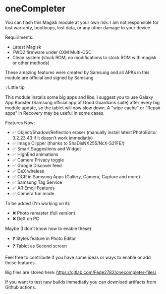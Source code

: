 # oneCompleter

You can flash this Magisk module at your own risk. I am not responsible for lost warranty, bootloops, lost data, or any other damage to your device.

Requiriments:
- Latest Magisk
- FWD2 firmware under OXM Multi-CSC
- Clean system (stock ROM, no modifications to stock ROM with magisk or other methods)

These amazing features were created by Samsung and all APKs in this module are official and signed by Samsung

💡Little tip

This module installs some big apps and libs. I suggest you to use Galaxy App Booster (Samsung official app of Good Guardians suite) after every big module update, so the tablet will now slow down. A "wipe cache" or "Repair apps" in Recovery may be useful in some cases.  

Features Now:
- ✅️ Object/Shadow/Reflection eraser (manually install latest PhotoEditor 3.2.23.43 if it doesn't work immediatly)
- ✅️ Image Clipper (thanks to ShaDisNX255/NcX-S21FE/)
- ✅️ Smart Suggestions and Widget
- ✅ HighEnd animations
- ✅ Camera Privacy toggle
- ✅️ Google Discover feed
- ✅ DeX wireless
- ✅ OCR in Samsung Apps (Gallery, Camera, Capture and more)
- ✅️ Samsung Tag Service
- ✅ AR Emoji Features
- ✅ Camera fun mode

To be added (I'm working on it):
- ❌️ Photo remaster (full version)
- ❌ DeX on PC

Maybe (I don't know how to enable these):
- ❓️ Styles feature in Photo Editor
- ❓️ Tablet as Second screen

Feel free to contribute if you have some ideas or ways to enable or add these features.

Big files are stored here: https://gitlab.com/Fede2782/onecompleter-files/

If you want to test new builds immediatly you can download artifacts from Github actions.

